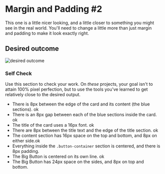 # Margin and Padding #2

This one is a little nicer looking, and a little closer to something you might see in the real world. You'll need to change a little more than just margin and padding to make it look exactly right.

## Desired outcome
![desired outcome](./desired-outcome.png)

### Self Check
Use this section to check your work. On _these_ projects, your goal isn't to attain 100% pixel perfection, but to use the tools you've learned to get relatively close to the desired output.

- There is 8px between the edge of the card and its content (the blue sections). ok
- There is an 8px gap between each of the blue sections inside the card. ok
- The title of the card uses a 16px font. ok
- There are 8px between the title text and the edge of the title section. ok
- The content section has 16px space on the top and bottom, and 8px on either side.ok
- Everything inside the `.button-container` section is centered, and there is 8px padding.
- The Big Button is centered on its own line. ok
- The Big Button has 24px space on the sides, and 8px on top and bottom.
